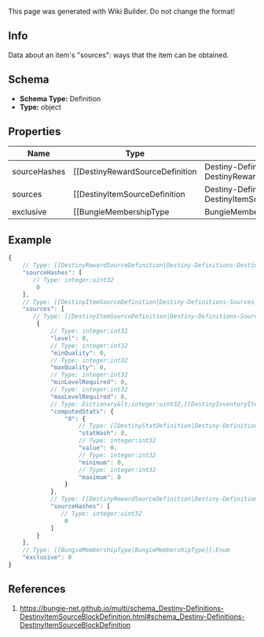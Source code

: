 <span class="wiki-builder">This page was generated with Wiki Builder. Do not change the format!</span>

## Info
Data about an item's &quot;sources&quot;: ways that the item can be obtained.

## Schema
* **Schema Type:** Definition
* **Type:** object

## Properties
Name | Type | Description
---- | ---- | -----------
sourceHashes | [[DestinyRewardSourceDefinition|Destiny-Definitions-DestinyRewardSourceDefinition]]:ManifestDefinition:integer:uint32[] | The list of hash identifiers for Reward Sources that hint where the item can be found (DestinyRewardSourceDefinition).
sources | [[DestinyItemSourceDefinition|Destiny-Definitions-Sources-DestinyItemSourceDefinition]]:Definition[] | A collection of details about the stats that were computed for the ways we found that the itemcould be spawned.
exclusive | [[BungieMembershipType|BungieMembershipType]]:Enum | If we found that this item is exclusive to a specific platform, this will be set to theBungieMembershipType enumeration that matches that platform.

## Example
```javascript
{
    // Type: [[DestinyRewardSourceDefinition|Destiny-Definitions-DestinyRewardSourceDefinition]]:ManifestDefinition:integer:uint32[]
    "sourceHashes": [
       // Type: integer:uint32
        0
    ],
    // Type: [[DestinyItemSourceDefinition|Destiny-Definitions-Sources-DestinyItemSourceDefinition]]:Definition[]
    "sources": [
       // Type: [[DestinyItemSourceDefinition|Destiny-Definitions-Sources-DestinyItemSourceDefinition]]:Definition
        {
            // Type: integer:int32
            "level": 0,
            // Type: integer:int32
            "minQuality": 0,
            // Type: integer:int32
            "maxQuality": 0,
            // Type: integer:int32
            "minLevelRequired": 0,
            // Type: integer:int32
            "maxLevelRequired": 0,
            // Type: Dictionary&lt;integer:uint32,[[DestinyInventoryItemStatDefinition|Destiny-Definitions-DestinyInventoryItemStatDefinition]]:Definition&gt;
            "computedStats": {
                "0": {
                    // Type: [[DestinyStatDefinition|Destiny-Definitions-DestinyStatDefinition]]:ManifestDefinition:integer:uint32
                    "statHash": 0,
                    // Type: integer:int32
                    "value": 0,
                    // Type: integer:int32
                    "minimum": 0,
                    // Type: integer:int32
                    "maximum": 0
                }
            },
            // Type: [[DestinyRewardSourceDefinition|Destiny-Definitions-DestinyRewardSourceDefinition]]:ManifestDefinition:integer:uint32[]
            "sourceHashes": [
               // Type: integer:uint32
                0
            ]
        }
    ],
    // Type: [[BungieMembershipType|BungieMembershipType]]:Enum
    "exclusive": 0
}

```

## References
1. https://bungie-net.github.io/multi/schema_Destiny-Definitions-DestinyItemSourceBlockDefinition.html#schema_Destiny-Definitions-DestinyItemSourceBlockDefinition
